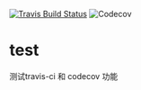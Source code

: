 [![Travis Build Status](https://api.travis-ci.org/wangyushui/test.svg?branch=master)](https://travis-ci.org/wangyushui/test)
![Codecov](https://img.shields.io/codecov/c/github/wangyushui/test)
# test
测试travis-ci 和 codecov 功能

